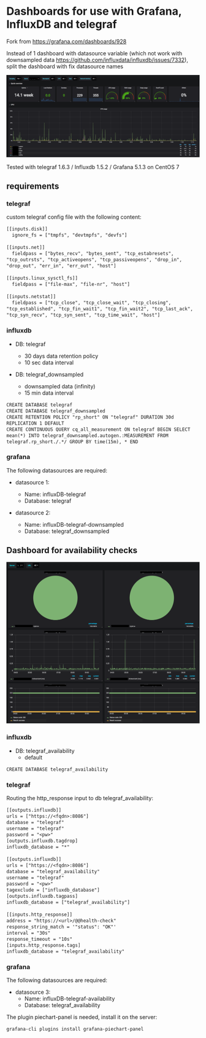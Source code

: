 # Dashboards for use with Grafana, InfluxDB and telegraf

Fork from https://grafana.com/dashboards/928

Instead of 1 dashboard with datasource variable (which not work with downsampled data https://github.com/influxdata/influxdb/issues/7332), split the dashboard with fix datasource names


![](/images/dashboard.png)

Tested with telegraf 1.6.3 / Influxdb 1.5.2 / Grafana 5.1.3 on CentOS 7

## requirements

### telegraf

custom telegraf config file with the following content:

```
[[inputs.disk]]
  ignore_fs = ["tmpfs", "devtmpfs", "devfs"]

[[inputs.net]]
  fieldpass = ["bytes_recv", "bytes_sent", "tcp_estabresets", "tcp_outrsts", "tcp_activeopens", "tcp_passiveopens", "drop_in", "drop_out", "err_in", "err_out", "host"]

[[inputs.linux_sysctl_fs]]
  fieldpass = ["file-max", "file-nr", "host"]

[[inputs.netstat]]
  fieldpass = ["tcp_close", "tcp_close_wait", "tcp_closing", "tcp_established", "tcp_fin_wait1", "tcp_fin_wait2", "tcp_last_ack", "tcp_syn_recv", "tcp_syn_sent", "tcp_time_wait", "host"]
```

### influxdb

* DB: telegraf 
  * 30 days data retention policy
  * 10 sec data interval
  
* DB: telegraf_downsampled 
  * downsampled data (infinity)
  * 15 min data interval

```
CREATE DATABASE telegraf
CREATE DATABASE telegraf_downsampled
CREATE RETENTION POLICY "rp_short" ON "telegraf" DURATION 30d REPLICATION 1 DEFAULT
CREATE CONTINUOUS QUERY cq_all_measurement ON telegraf BEGIN SELECT mean(*) INTO telegraf_downsampled.autogen.:MEASUREMENT FROM telegraf.rp_short./.*/ GROUP BY time(15m), * END
```

### grafana

The following datasources are required:

* datasource 1:
  * Name: influxDB-telegraf
  * Database: telegraf

* datasource 2:
  * Name: influxDB-telegraf-downsampled
  * Database: telegraf_downsampled


## Dashboard for availability checks

![](/images/availability_dashboard.png)

### influxdb

* DB: telegraf_availability 
  * default

```
CREATE DATABASE telegraf_availability
```

### telegraf

Routing the http_response input to db telegraf_availability:

```
[[outputs.influxdb]]
urls = ["https://<fqdn>:8086"]
database = "telegraf"
username = "telegraf"
password = "<pw>"
[outputs.influxdb.tagdrop]
influxdb_database = "*"

[[outputs.influxdb]]
urls = ["https://<fqdn>:8086"]
database = "telegraf_availability"
username = "telegraf"
password = "<pw>"
tagexclude = ["influxdb_database"]
[outputs.influxdb.tagpass]
influxdb_database = ["telegraf_availability"]

[[inputs.http_response]]
address = "https://<url>/@@health-check"
response_string_match = '"status": "OK"'
interval = "30s"
response_timeout = "10s"
[inputs.http_response.tags]
influxdb_database = "telegraf_availability"
```

### grafana

The following datasources are required:

* datasource 3:
  * Name: influxDB-telegraf-availability
  * Database: telegraf_availability


The plugin piechart-panel is needed, install it on the server:
```
grafana-cli plugins install grafana-piechart-panel
```
